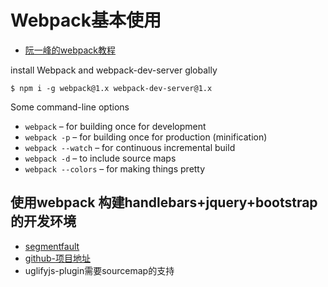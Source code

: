 # Webpack基本使用

- [阮一峰的webpack教程](https://github.com/ruanyf/webpack-demos)

install Webpack and webpack-dev-server globally
```
$ npm i -g webpack@1.x webpack-dev-server@1.x
```
Some command-line options
- `webpack` – for building once for development
- `webpack -p` – for building once for production (minification)
- `webpack --watch` – for continuous incremental build
- `webpack -d` – to include source maps
- `webpack --colors` – for making things pretty

## 使用webpack 构建handlebars+jquery+bootstrap的开发环境
- [segmentfault](https://segmentfault.com/a/1190000011467743)
- [github-项目地址](https://github.com/tstrilogy/webpack-handlebars-template)
- uglifyjs-plugin需要sourcemap的支持

